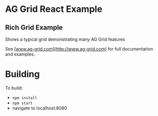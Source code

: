 AG Grid React Example
==============

## Rich Grid Example

Shows a typical grid demonstrating many AG Grid features

See [www.ag-grid.com](http://www.ag-grid.com) for full documentation and examples.

Building
==============

To build:
- `npm install`
- `npm start`
- navigate to localhost:8080
